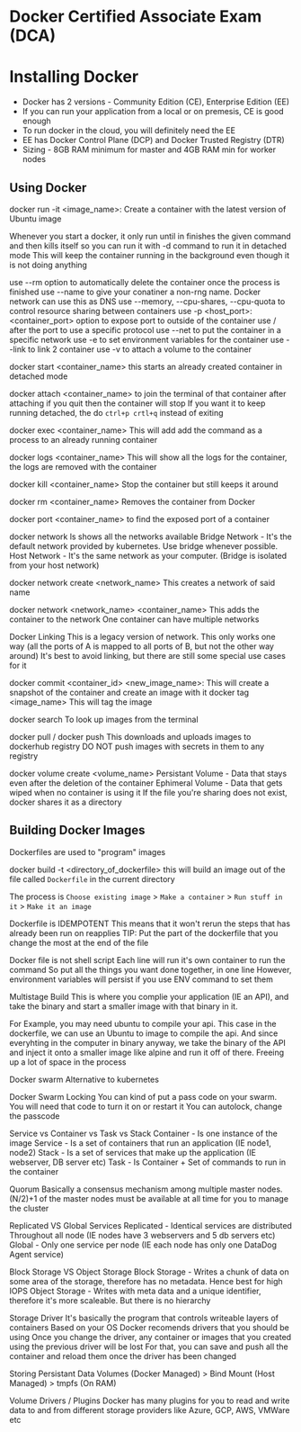 # Docker Certified Associate Exam (DCA)

# Installing Docker

* Docker has 2 versions - Community Edition (CE), Enterprise Edition (EE)
* If you can run your application from a local or on premesis, CE is good enough
* To run docker in the cloud, you will definitely need the EE
* EE has Docker Control Plane (DCP) and Docker Trusted Registry (DTR)
* Sizing - 8GB RAM minimum for master and 4GB RAM min for worker nodes


## Using Docker

docker run -it <image_name>:<tag> <command>
Create a container with the latest version of Ubuntu image

Whenever you start a docker, it only run until in finishes the given command and then kills itself
so you can run it with -d command to run it in detached mode
This will keep the container running in the background even though it is not doing anything

use --rm option to automatically delete the container once the process is finished
use --name to give your conatiner a non-rng name. Docker network can use this as DNS
use --memory, --cpu-shares, --cpu-quota to control resource sharing between containers
use -p <host_port>:<container_port> option to expose port to outside of the container
use /<protocol> after the port to use a specific protocol
use --net to put the container in a specific network
use -e to set environment variables for the container
use --link to link 2 container
use -v to attach a volume to the container


docker start <container_name>
this starts an already created container in detached mode


docker attach <container_name>
to join the terminal of that container
after attaching if you quit then the container will stop
If you want it to keep running detached, the do `ctrl+p crtl+q` instead of exiting

docker exec <container_name> <command>
This will add add the command as a process to an already running container

docker logs <container_name>
This will show all the logs for the container, the logs are removed with the container

docker kill <container_name>
Stop the container but still keeps it around

docker rm <container_name>
Removes the container from Docker

docker port <container_name>
to find the exposed port of a container

docker network ls
shows all the networks available
Bridge Network - It's the default network provided by kubernetes. Use bridge whenever possible.
Host Network - It's the same network as your computer. (Bridge is isolated from your host network)

docker network create <network_name>
This creates a network of said name

docker network <network_name> <container_name>
This adds the container to the network
One container can have multiple networks

Docker Linking
This is a legacy version of network.
This only works one way (all the ports of A is mapped to all ports of B, but not the other way around)
It's best to avoid linking, but there are still some special use cases for it

docker commit <container_id> <new_image_name>:<tag>
This will create a snapshot of the container and create an image with it
docker tag <image_name> <tag>
This will tag the image

docker search <something>
To look up images from the terminal

docker pull / docker push
This downloads and uploads images to dockerhub registry
DO NOT push images with secrets in them to any registry

docker volume create <volume_name>
Persistant Volume - Data that stays even after the deletion of the container
Ephimeral Volume - Data that gets wiped when no container is using it
If the file you're sharing does not exist, docker shares it as a directory


## Building Docker Images

Dockerfiles are used to "program" images

docker build -t <tag> <directory_of_dockerfile>
this will build an image out of the file called `Dockerfile` in the current directory

The process is `Choose existing image` > `Make a container` > `Run stuff in it` > `Make it an image`

Dockerfile is IDEMPOTENT
This means that it won't rerun the steps that has already been run on reapplies
TIP: Put the part of the dockerfile that you change the most at the end of the file

Docker file is not shell script
Each line will run it's own container to run the command
So put all the things you want done together, in one line
However, environment variables will persist if you use ENV command to set them

Multistage Build
This is where you complie your application (IE an API), and take the binary
and start a smaller image with that binary in it.

For Example, you may need ubuntu to compile your api. This case in the dockerfile, we can
use an Ubuntu to image to compile the api. And since everyhting in the computer in binary anyway,
we take the binary of the API and inject it onto a smaller image like alpine and run it off of there.
Freeing up a lot of space in the process

Docker swarm
Alternative to kubernetes

Docker Swarm Locking
You can kind of put a pass code on your swarm. You will need that code to turn it on or restart it
You can autolock, change the passcode 

Service vs Container vs Task vs Stack
Container - Is one instance of the image
Service - Is a set of containers that run an application (IE node1, node2)
Stack - Is a set of services that make up the application (IE webserver, DB server etc)
Task - Is Container + Set of commands to run in the container

Quorum
Basically a consensus mechanism among multiple master nodes.
(N/2)+1 of the master nodes must be available at all time for you to manage the cluster

Replicated VS Global Services
Replicated - Identical services are distributed Throughout all node (IE nodes have 3 webservers and 5 db servers etc)
Global - Only one service per node (IE each node has only one DataDog Agent service)

Block Storage VS Object Storage
Block Storage - Writes a chunk of data on some area of the storage, therefore has no metadata. Hence best for high IOPS
Object Storage - Writes with meta data and a unique identifier, therefore it's more scaleable. But there is no hierarchy

Storage Driver
It's basically the program that controls writeable layers of containers
Based on your OS Docker recomends drivers that you should be using
Once you change the driver, any container or images that you created using the previous driver will be lost
For that, you can save and push all the container and reload them once the driver has been changed

Storing Persistant Data
Volumes (Docker Managed) > Bind Mount (Host Managed) > tmpfs (On RAM)

Volume Drivers / Plugins
Docker has many plugins for you to read and write data to and from different storage providers like Azure, GCP, AWS, VMWare etc